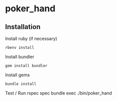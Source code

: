 # poker_hand



## Installation

Install ruby  (if necessary)

    rbenv install

Install bundler

    gem install bundler

Install gems

    bundle install

Test / Run
    rspec spec
    bundle exec ./bin/poker_hand
